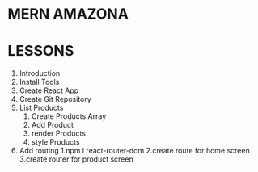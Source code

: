# MERN AMAZONA

# LESSONS

1. Introduction
2. Install Tools
3. Create React App
4. Create Git Repository
5. List Products
   1. Create Products Array
   2. Add Product
   3. render Products
   4. style Products
6. Add routing
   1.npm i react-router-dom
   2.create route for home screen
   3.create router for product screen
